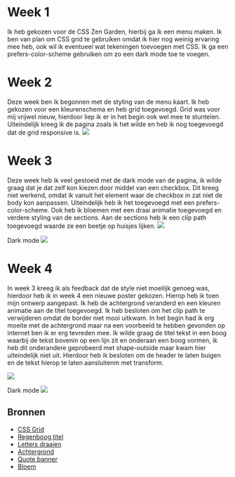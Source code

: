 # Week 1

Ik heb gekozen voor de CSS Zen Garden, hierbij ga ik een menu maken. Ik ben van plan om CSS grid te gebruiken omdat ik hier nog weinig ervaring mee heb, ook wil ik eventueel wat tekeningen toevoegen met CSS. Ik ga een prefers-color-scheme gebruiken om zo een dark mode toe te voegen.

# Week 2
Deze week ben ik begonnen met de styling van de menu kaart. Ik heb gekozen voor een kleurenschema en heb grid toegevoegd. Grid was voor mij vrijwel nieuw, hierdoor liep ik er in het begin ook wel mee te stuntelen. Uiteindelijk kreeg ik de pagina zoals ik het wilde en heb ik nog toegevoegd dat de grid responsive is. 
<img src="https://github.com/marloestacx/menu/blob/main/images/week2.png?raw=true">

# Week 3
Deze week heb ik veel gestoeid met de dark mode van de pagina, ik wilde graag dat je dat zelf kon kiezen door middel van een checkbox. Dit kreeg niet werkend, omdat ik vanuit het element waar de checkbox in zat niet de body kon aanpassen. Uiteindelijk heb ik het toegevoegd met een prefers-color-scheme. Ook heb ik bloemen met een draai animatie toegevoegd en verdere styling van de sections. Aan de sections heb ik een clip path toegevoegd waarde ze een beetje op huisjes lijken. 
<img src="https://github.com/marloestacx/menu/blob/main/images/week3.1.png?raw=true">

Dark mode
<img src="https://github.com/marloestacx/menu/blob/main/images/week3.png?raw=true">

# Week 4
In week 3 kreeg ik als feedback dat de style niet moeilijk genoeg was, hierdoor heb ik in week 4 een nieuwe poster gekozen. Hierop heb ik toen mijn ontwerp aangepast. Ik heb de achtergrond veranderd en een kleuren animatie aan de titel toegevoegd. Ik heb besloten om het clip path te verwijderen omdat de border niet mooi uitkwam. In het begin had ik erg moeite met de achtergrond maar na een voorbeeld te hebben gevonden op internet ben ik er erg tevreden mee. Ik wilde graag de titel tekst in een boog waarbij de tekst bovenin op een lijn zit en onderaan een boog vormen, ik heb dit onderandere geprobeerd met shape-outside maar kwam hier uiteindelijk niet uit. Hierdoor heb ik besloten om de header te laten buigen en de tekst hierop te laten aansluitenm met transform.

<img src="https://github.com/marloestacx/menu/blob/main/images/week4.png?raw=true">

Dark mode
<img src="https://github.com/marloestacx/menu/blob/main/images/week4.1.png?raw=true">

## Bronnen
* [CSS Grid](https://css-tricks.com/snippets/css/complete-guide-grid/)
* [Regenboog titel](https://codepen.io/shooft/pen/eYBdvey)
* [Letters draaien](https://www.w3schools.com/css/css3_2dtransforms.asp)
* [Achtergrond](https://bootcamp.uxdesign.cc/use-css-gradients-for-background-gradient-images-dc98c2b7848a)
* [Quote banner](https://codepen.io/shooft/pen/xxROeKW)
* [Bloem](https://codepen.io/maximakymenko/pen/povexGY)
